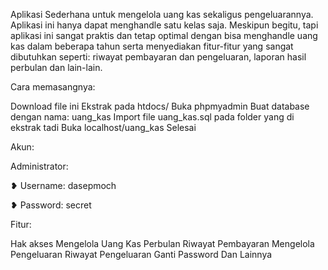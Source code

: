 Aplikasi Sederhana untuk mengelola uang kas sekaligus pengeluarannya. Aplikasi ini hanya dapat menghandle satu kelas saja. Meskipun begitu, tapi aplikasi ini sangat praktis dan tetap optimal dengan bisa menghandle uang kas dalam beberapa tahun serta menyediakan fitur-fitur yang sangat dibutuhkan seperti: riwayat pembayaran dan pengeluaran, laporan hasil perbulan dan lain-lain.

Cara memasangnya:

Download file ini
Ekstrak pada htdocs/
Buka phpmyadmin
Buat database dengan nama: uang_kas
Import file uang_kas.sql pada folder yang di ekstrak tadi
Buka localhost/uang_kas
Selesai

Akun:

Administrator:

❥ Username: dasepmoch

❥ Password: secret


Fitur:

Hak akses
Mengelola Uang Kas Perbulan
Riwayat Pembayaran
Mengelola Pengeluaran
Riwayat Pengeluaran
Ganti Password
Dan Lainnya
